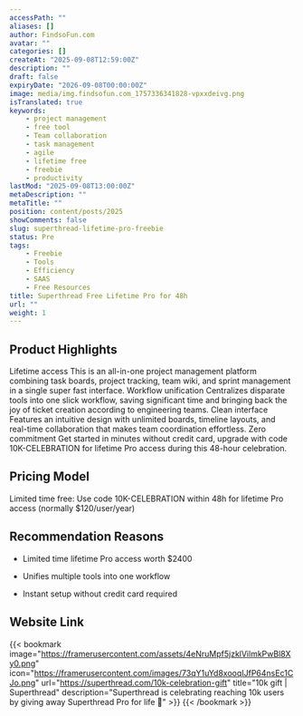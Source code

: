 ```yaml
---
accessPath: ""
aliases: []
author: FindsoFun.com
avatar: ""
categories: []
createAt: "2025-09-08T12:59:00Z"
description: ""
draft: false
expiryDate: "2026-09-08T00:00:00Z"
image: media/img.findsofun.com_1757336341828-vpxxdeivg.png
isTranslated: true
keywords:
    - project management
    - free tool
    - Team collaboration
    - task management
    - agile
    - lifetime free
    - freebie
    - productivity
lastMod: "2025-09-08T13:00:00Z"
metaDescription: ""
metaTitle: ""
position: content/posts/2025
showComments: false
slug: superthread-lifetime-pro-freebie
status: Pre
tags:
    - Freebie
    - Tools
    - Efficiency
    - SAAS
    - Free Resources
title: Superthread Free Lifetime Pro for 48h
url: ""
weight: 1
---
```

## Product Highlights
Lifetime access
This is an all-in-one project management platform combining task boards, project tracking, team wiki, and sprint management in a single super fast interface.
Workflow unification
Centralizes disparate tools into one slick workflow, saving significant time and bringing back the joy of ticket creation according to engineering teams.
Clean interface
Features an intuitive design with unlimited boards, timeline layouts, and real-time collaboration that makes team coordination effortless.
Zero commitment
Get started in minutes without credit card, upgrade with code 10K-CELEBRATION for lifetime Pro access during this 48-hour celebration.

## Pricing Model
<!--more-->Limited time free: Use code 10K-CELEBRATION within 48h for lifetime Pro access (normally $120/user/year)

## Recommendation Reasons
- Limited time lifetime Pro access worth $2400

- Unifies multiple tools into one workflow

- Instant setup without credit card required

## Website Link
{{< bookmark image="https://framerusercontent.com/assets/4eNruMpf5jzklVilmkPwBl8Xy0.png" icon="https://framerusercontent.com/images/73qY1uYd8xooqIJfP64nsEc1CJo.png" url="https://superthread.com/10k-celebration-gift" title="10k gift | Superthread" description="Superthread is celebrating reaching 10k users by giving away Superthread Pro for life 🥳" >}}
{{< /bookmark >}}

